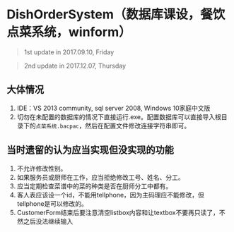 # DishOrderSystem（数据库课设，餐饮点菜系统，winform）

>1st update in 2017.09.10, Friday

>2nd update in 2017.12.07, Thursday

## 大体情况
1. IDE：VS 2013 community, sql server 2008, Windows 10家庭中文版
2. 切勿在未配置的数据库的情况下直接运行.exe。配置数据库可以直接导入根目录下的`点菜系统.bacpac`，然后在配置文件修改连接字符串即可。

## 当时遗留的认为应当实现但没实现的功能
1. 不允许修改性别。
2. 如果服务员或厨师在工作，应当拒绝修改工号、姓名、分工。
1. 应当定期检查菜谱中的菜的种类是否在厨师分工中都有。
1. 客人表应该设一个id，不能用tellphone，因为主码理应不能修改，但tellphone是可以修改的。
1. CustomerForm结束后要注意清空listbox内容和让textbox不要再只读了，不然之后没法继续输入
